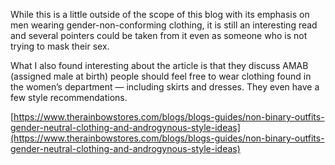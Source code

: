 While this is a little outside of the scope of this blog with its emphasis on men wearing gender-non-conforming clothing, it is still an interesting read and several pointers could be taken from it even as someone who is not trying to mask their sex.

What I also found interesting about the article is that they discuss AMAB (assigned male at birth) people should feel free to wear clothing found in the women’s department — including skirts and dresses. They even have a few style recommendations.

[https://www.therainbowstores.com/blogs/blogs-guides/non-binary-outfits-gender-neutral-clothing-and-androgynous-style-ideas](https://www.therainbowstores.com/blogs/blogs-guides/non-binary-outfits-gender-neutral-clothing-and-androgynous-style-ideas)